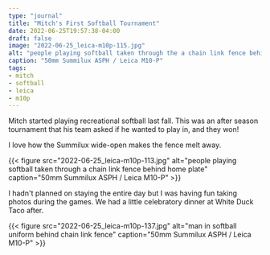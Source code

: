 ```yaml
---
type: "journal"
title: "Mitch's First Softball Tournament"
date: 2022-06-25T19:57:38-04:00
draft: false
image: "2022-06-25_leica-m10p-115.jpg"
alt: "people playing softball taken through the a chain link fence behind home plate"
caption: "50mm Summilux ASPH / Leica M10-P"
tags:
- mitch
- softball
- leica
- m10p
---
```


Mitch started playing recreational softball last fall. This was an after season tournament that his team asked if he wanted to play in, and they won!

I love how the Summilux wide-open makes the fence melt away.

{{< figure src="2022-06-25_leica-m10p-113.jpg" alt="people playing softball taken through a chain link fence behind home plate" caption="50mm Summilux ASPH / Leica M10-P" >}}

I hadn't planned on staying the entire day but I was having fun taking photos during the games. We had a little celebratory dinner at White Duck Taco after.

{{< figure src="2022-06-25_leica-m10p-137.jpg" alt="man in softball uniform behind chain link fence" caption="50mm Summilux ASPH / Leica M10-P" >}}
